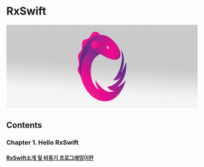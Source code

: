 # RxSwift
<img src="https://github.com/simajune/RxSwift/blob/master/Resources/RxSwiftTitle.png?raw=true" width="800px" height="220px"/>

###

## Contents

### Chapter 1. Hello RxSwift

#### 	[RxSwift소개 및 비동기 프로그래밍이란](https://github.com/simajune/RxSwift/tree/master/Documents/Ch1-1)